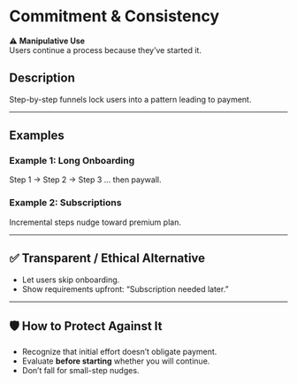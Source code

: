 # Commitment & Consistency

⚠️ **Manipulative Use**  
Users continue a process because they’ve started it.

## Description

Step-by-step funnels lock users into a pattern leading to payment.

---

## Examples

### Example 1: Long Onboarding

Step 1 → Step 2 → Step 3 … then paywall.

### Example 2: Subscriptions

Incremental steps nudge toward premium plan.

---

## ✅ Transparent / Ethical Alternative

- Let users skip onboarding.
- Show requirements upfront: “Subscription needed later.”

---

## 🛡️ How to Protect Against It

- Recognize that initial effort doesn’t obligate payment.
- Evaluate **before starting** whether you will continue.
- Don’t fall for small-step nudges.

